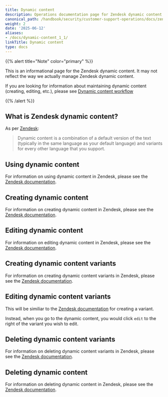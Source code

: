```yaml
---
title: Dynamic content
description: Operations documentation page for Zendesk dynamic content
canonical_path: /handbook/security/customer-support-operations/docs/zendesk/dynamic-content
weight: 2
date: '2025-06-12'
aliases:
- /docs/dynamic-content_1_1/
linkTitle: Dynamic content
type: docs
---
```


{{% alert title="Note" color="primary" %}}

This is an informational page for the Zendesk dynamic content. It may not reflect the way we actually manage Zendesk dynamic content.

If you are looking for information about maintaining dynamic content (creating, editing, etc.), please see [Dynamic content workflow](../../workflows/zendesk/dynamic-content)

{{% /alert %}}

## What is Zendesk dynamic content?

As per [Zendesk](https://support.zendesk.com/hc/en-us/articles/4408882999066-Providing-multiple-language-support-with-dynamic-content):

> Dynamic content is a combination of a default version of the text (typically in the same language as your default language) and variants for every other language that you support.

## Using dynamic content

For information on using dynamic content in Zendesk, please see the [Zendesk documentation](https://support.zendesk.com/hc/en-us/articles/4408882999066-Providing-multiple-language-support-with-dynamic-content#topic_enk_bdi_je).

## Creating dynamic content

For information on creating dynamic content in Zendesk, please see the [Zendesk documentation](https://support.zendesk.com/hc/en-us/articles/4408882999066-Providing-multiple-language-support-with-dynamic-content#topic_qcy_eci_je).

## Editing dynamic content

For information on editing dynamic content in Zendesk, please see the [Zendesk documentation](https://support.zendesk.com/hc/en-us/articles/4408882999066-Providing-multiple-language-support-with-dynamic-content#topic_izg_rnv_le).

## Creating dynamic content variants

For information on creating dynamic content variants in Zendesk, please see the [Zendesk documentation](https://support.zendesk.com/hc/en-us/articles/4408882999066-Providing-multiple-language-support-with-dynamic-content#topic_trk_vqh_le).

## Editing dynamic content variants

This will be similiar to the [Zendesk documentation](https://support.zendesk.com/hc/en-us/articles/4408882999066-Providing-multiple-language-support-with-dynamic-content#topic_qcy_eci_je) for creating a variant.

Instead, when you go to the dynamic content, you would click `edit` to the right of the variant you wish to edit.

## Deleting dynamic content variants

For information on deleting dynamic content variants in Zendesk, please see the [Zendesk documentation](https://support.zendesk.com/hc/en-us/articles/4408882999066-Providing-multiple-language-support-with-dynamic-content#topic_dot_uhk_me).

## Deleting dynamic content

For information on deleting dynamic content in Zendesk, please see the [Zendesk documentation](https://support.zendesk.com/hc/en-us/articles/4408882999066-Providing-multiple-language-support-with-dynamic-content#topic_zwx_ojv_le).
